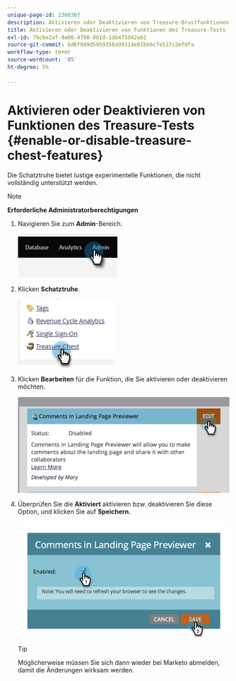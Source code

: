 ```yaml
---
unique-page-id: 2360307
description: Aktivieren oder Deaktivieren von Treasure-Brustfunktionen - Marketo-Dokumente - Produktdokumentation
title: Aktivieren oder Deaktivieren von Funktionen des Treasure-Tests
exl-id: 79cbe2af-9a00-4798-8b1d-1db475d42ab1
source-git-commit: bd6f049d5959356a99314e81bb6cfe517c2efdfa
workflow-type: tm+mt
source-wordcount: '85'
ht-degree: 5%

---
```


# Aktivieren oder Deaktivieren von Funktionen des Treasure-Tests {#enable-or-disable-treasure-chest-features}

Die Schatztruhe bietet lustige experimentelle Funktionen, die nicht vollständig unterstützt werden.

>[!NOTE]
>
>**Erforderliche Administratorberechtigungen**

1. Navigieren Sie zum **Admin**-Bereich.

   ![](assets/enable-or-disable-treasure-chest-features-1.png)

1. Klicken **Schatztruhe**.

   ![](assets/enable-or-disable-treasure-chest-features-2.png)

1. Klicken **Bearbeiten** für die Funktion, die Sie aktivieren oder deaktivieren möchten.

   ![](assets/enable-or-disable-treasure-chest-features-3.png)

1. Überprüfen Sie die **Aktiviert** aktivieren bzw. deaktivieren Sie diese Option, und klicken Sie auf **Speichern**.

   ![](assets/enable-or-disable-treasure-chest-features-4.png)

   >[!TIP]
   >
   >Möglicherweise müssen Sie sich dann wieder bei Marketo abmelden, damit die Änderungen wirksam werden.

